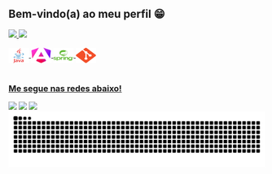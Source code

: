 ## Bem-vindo(a) ao meu perfil 😁

 <div>
   <a href="https://github.com/mauricioandrade">
   <img height="180em" src="https://github-readme-stats.vercel.app/api?username=mauricioandrade&show_icons=true&theme=tokyonight&include_all_commits=true&count_private=true"/>
   <img height="180em" src="https://github-readme-stats.vercel.app/api/top-langs/?username=mauricioandrade&layout=compact&langs_count=6&theme=tokyonight"/>
</div>
    
<div style="display: inline_block"><br>
  <img align="center" alt="Js" height="30" width="40" src="https://github.com/devicons/devicon/blob/master/icons/java/java-original-wordmark.svg">
  <img align="center" alt="HTML" height="30" width="40" src="https://github.com/devicons/devicon/blob/master/icons/angular/angular-original.svg">
  <img align="center" alt="CSS" height="30" width="40" src="https://github.com/devicons/devicon/blob/master/icons/spring/spring-original-wordmark.svg">
   <img align="center" alt="CSS" height="30" width="40" src="https://github.com/devicons/devicon/blob/master/icons/git/git-original.svg">
</div>
 
<br>
 
### Me segue nas redes abaixo!
 
<div> 
  <a href="https://www.instagram.com/mauricioxdz" target="_blank"><img src="https://img.shields.io/badge/-Instagram-%23E4405F?style=for-the-badge&logo=instagram&logoColor=white" target="_blank"></a>
  <a href = "mailto:mauzandrade@gmail.com"><img src="https://img.shields.io/badge/-Gmail-%23333?style=for-the-badge&logo=gmail&logoColor=white" target="_blank"></a>
  <a href="https://www.linkedin.com/in/mauricioandradexdz" target="_blank"><img src="https://img.shields.io/badge/-LinkedIn-%230077B5?style=for-the-badge&logo=linkedin&logoColor=white" target="_blank"></a>
</div>

<picture align="center">
  <source media="(prefers-color-scheme: dark)" srcset="https://raw.githubusercontent.com/mauricioandrade/mauricioandrade/output/github-contribution-grid-snake-dark.svg">
  <source media="(prefers-color-scheme: light)" srcset="https://raw.githubusercontent.com/mauricioandrade/mauricioandrade/output/github-contribution-grid-snake-dark.svg">
  <img align="center" alt="github contribution grid snake animation" src="https://raw.githubusercontent.com/mauricioandrade/mauricioandrade/output/github-contribution-grid-snake.svg">
</picture>

